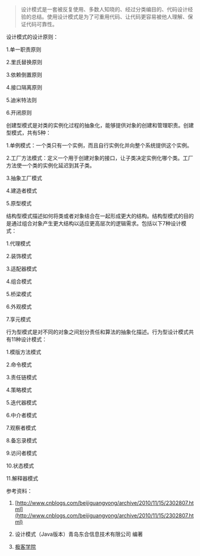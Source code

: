 

> 设计模式是一套被反复使用、多数人知晓的、经过分类编目的、代码设计经验的总结。使用设计模式是为了可重用代码、让代码更容易被他人理解、保证代码可靠性。


设计模式的设计原则：

1.单一职责原则

2.里氏替换原则

3.依赖倒置原则

4.接口隔离原则

5.迪米特法则

6.开闭原则


创建型模式是对类的实例化过程的抽象化，能够提供对象的创建和管理职责。创建型模式，共有5种：

1.单例模式：一个类只有一个实例，而且自行实例化并向整个系统提供这个实例。

2.工厂方法模式：定义一个用于创建对象的接口，让子类决定实例化哪个类。工厂方法使一个类的实例化延迟到其子类。

3.抽象工厂模式

4.建造者模式

5.原型模式


结构型模式描述如何将类或者对象结合在一起形成更大的结构。结构型模式的目的是通过组合对象产生更大结构以适应更高层次的逻辑需求。包括以下7种设计模式：

1.代理模式

2.装饰模式

3.适配器模式

4.组合模式

5.桥梁模式

6.外观模式

7.享元模式

行为型模式是对不同的对象之间划分责任和算法的抽象化描述。行为型设计模式共有11种设计模式：

1.模版方法模式

2.命令模式

3.责任链模式

4.策略模式

5.迭代器模式

6.中介者模式

7.观察者模式

8.备忘录模式

9.访问者模式

10.状态模式

11.解释器模式


参考资料：

1. [http://www.cnblogs.com/beijiguangyong/archive/2010/11/15/2302807.html](http://www.cnblogs.com/beijiguangyong/archive/2010/11/15/2302807.html)

2. 设计模式（Java版本）青岛东合信息技术有限公司 编著

3. [极客学院](http://wiki.jikexueyuan.com/project/java-design-pattern/)


